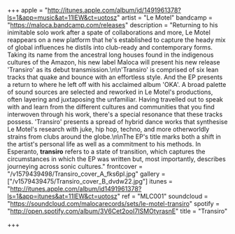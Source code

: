 +++
apple = "http://itunes.apple.com/album/id/1491961378?ls=1&app=music&at=11lEW&ct=uotosz"
artist = "Le Motel"
bandcamp = "https://maloca.bandcamp.com/releases"
description = "Returning to his inimitable solo work after a spate of collaborations and more, Le Motel reappears on a new platform that he's established to capture the heady mix of global influences he distils into club-ready and contemporary forms. Taking its name from the ancestral long houses found in the indigenous cultures of the Amazon, his new label Maloca will present his new release 'Transiro' as its debut transmission.\n\n'Transiro' is comprised of six lean tracks that quake and bounce with an effortless style. And the EP presents a return to where he left off with his acclaimed album 'OKA'. A broad palette of sound sources are selected and reworked in Le Motel's productions, often layering and juxtaposing the unfamiliar. Having travelled out to speak with and learn from the different cultures and communities that you find interwoven through his work, there's a special resonance that these tracks possess. 'Transiro' presents a spread of hybrid dance works that synthesise Le Motel's research with juke, hip hop, techno, and more otherworldly strains from clubs around the globe.\n\nThe EP's title marks both a shift in the artist's personal life as well as a commitment to his methods. In Esperanto, **transiro** refers to a state of transition, which captures the circumstances in which the EP was written but, most importantly, describes journeying across sonic cultures."
frontcover = "/v1579439498/Transiro_cover_A_fks6pl.jpg"
gallery = ["/v1579439475/Transiro_cover_B_dvdw22.jpg"]
itunes = "http://itunes.apple.com/album/id1491961378?ls=1&app=itunes&at=11lEW&ct=uotosz"
ref = "MLC001"
soundcloud = "https://soundcloud.com/malocarecords/sets/le-motel-transiro"
spotify = "http://open.spotify.com/album/3V6Cet2ooI7ISMOtyrasnE"
title = "Transiro"

+++
